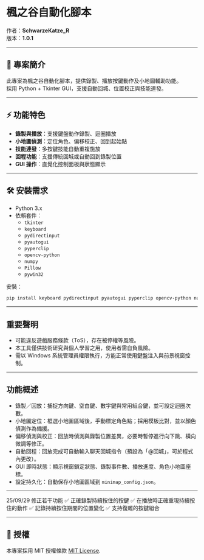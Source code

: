 # 楓之谷自動化腳本

作者：**SchwarzeKatze_R**  
版本：**1.0.1**

---

## 📖 專案簡介
此專案為楓之谷自動化腳本，提供錄製、播放按鍵動作及小地圖輔助功能。  
採用 Python + Tkinter GUI，支援自動回城、位置校正與技能連發。

---

## ⚡ 功能特色
- **錄製與播放**：支援鍵盤動作錄製、迴圈播放  
- **小地圖偵測**：定位角色、偏移校正、回到起始點  
- **技能連發**：多按鍵技能自動重複施放  
- **回程功能**：支援傳統回城或自動回到錄製位置  
- **GUI 操作**：直覺化控制面板與狀態顯示  

---

## 🛠️ 安裝需求
- Python 3.x
- 依賴套件：
  - `tkinter`
  - `keyboard`
  - `pydirectinput`
  - `pyautogui`
  - `pyperclip`
  - `opencv-python`
  - `numpy`
  - `Pillow`
  - `pywin32`

安裝：
```bash
pip install keyboard pydirectinput pyautogui pyperclip opencv-python numpy pillow pywin32
```

---

## 重要聲明

- 可能違反遊戲服務條款（ToS），存在被停權等風險。
- 本工具僅供技術研究與個人學習之用，使用者需自負風險。
- 需以 Windows 系統管理員權限執行，方能正常使用鍵盤注入與前景視窗控制。

---

## 功能概述

- 錄製／回放：捕捉方向鍵、空白鍵、數字鍵與常用組合鍵，並可設定迴圈次數。
- 小地圖定位：框選小地圖區域後，手動標定角色點；採用模板比對，並以顏色偵測作為備援。
- 偏移偵測與校正：回放時偵測與錄製位置差異，必要時暫停進行向下跳、橫向微調等修正。
- 自動回程：回放完成可自動輸入聊天回城指令（預設為「@回城」，可於程式內更改）。
- GUI 即時狀態：顯示視窗鎖定狀態、錄製事件數、播放進度、角色小地圖座標。
- 設定持久化：自動保存小地圖區域到 `minimap_config.json`。

---
25/09/29 修正若干功能
✅ 正確錄製持續按住的按鍵
✅ 在播放時正確重現持續按住的動作
✅ 記錄持續按住期間的位置變化
✅ 支持復雜的按鍵組合


---


## 📄 授權

本專案採用 MIT 授權條款 [MIT License](https://github.com/kuroneko11375/Salary-Calculator/blob/main/LICENSE).

